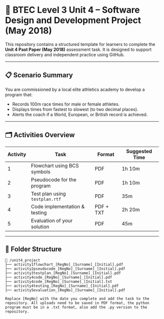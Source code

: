 # 🧠 BTEC Level 3 Unit 4 – Software Design and Development Project (May 2018)

This repository contains a structured template for learners to complete the **Unit 4 Past Paper (May 2018)** assessment task. It is designed to support classroom delivery and independent practice using GitHub.

---

## 📋 Scenario Summary

You are commissioned by a local elite athletics academy to develop a program that:

- Records 100m race times for male or female athletes.
- Displays times from fastest to slowest (to two decimal places).
- Alerts the coach if a World, European, or British record is achieved.

---

## 🗂️ Activities Overview

| Activity | Task | Format | Suggested Time |
|---------|------|--------|----------------|
| 1 | Flowchart using BCS symbols | PDF | 1h 10m |
| 2 | Pseudocode for the program | PDF | 1h 10m |
| 3 | Test plan using `testplan.rtf` | PDF | 35m |
| 4 | Code implementation & testing | PDF + TXT | 2h 20m |
| 5 | Evaluation of your solution | PDF | 45m |

---

## 📁 Folder Structure
```plaintext
📁 /unit4_project
├── activity1flowchart_[RegNo]_[Surname]_[Initial].pdf
├── activity2pseudocode_[RegNo]_[Surname]_[Initial].pdf
├── activity3testplan_[RegNo]_[Surname]_[Initial].pdf
├── activity4code_[RegNo]_[Surname]_[Initial].pdf
├── activity4code_[RegNo]_[Surname]_[Initial].txt
├── activity4testing_[RegNo]_[Surname]_[Initial].pdf
├── activity5evaluation_[RegNo]_[Surname]_[Initial].pdf

Replace [RegNo] with the date you complete and add the task to the repository. All uploads need to be saved in PDF format, the python program must be in a .txt format, also add the .py version to the repository.
